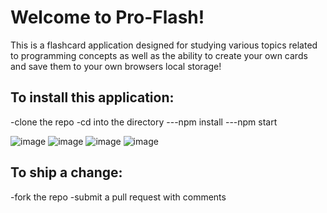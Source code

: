 # Welcome to Pro-Flash!

This is a flashcard application designed for studying various topics related to programming concepts as well as the ability to create your own cards and save them to your own browsers local storage!

## To install this application: 
  -clone the repo
  -cd into the directory
  ---npm install
  ---npm start

![image](https://user-images.githubusercontent.com/40974490/48150418-df4cb080-e27b-11e8-9780-2d1008322081.png)
![image](https://user-images.githubusercontent.com/40974490/48150507-1de26b00-e27c-11e8-8599-2b199790fb9c.png)
![image](https://user-images.githubusercontent.com/40974490/48150521-276bd300-e27c-11e8-9230-2675412f32d6.png)
![image](https://user-images.githubusercontent.com/40974490/48150543-33579500-e27c-11e8-95c6-e02c1505c626.png)

## To ship a change:
  -fork the repo
  -submit a pull request with comments
  
